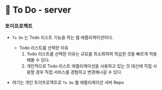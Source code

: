 # 🔖 To Do - server

### 토이프로젝트

- `To Do` 는 Todo 리스트 기능을 하는 웹 애플리케이션이다.
  - Todo 리스트를 선택한 이유
    1. Todo 리스트를 선택한 이유는 규모를 최소화하여 학습한 것을 빠르게 적용해볼 수 있다.
    2. 개인적으로 Todo 리스트 애플리케이션을 사용하고 있는 것 대신에 직접 사용할 경우 직접 서비스를 경험하고 변경해나갈 수 있다.


- 여기는 개인 토이프로젝트로 `To Do` 웹 애플리케이션 서버 Repo